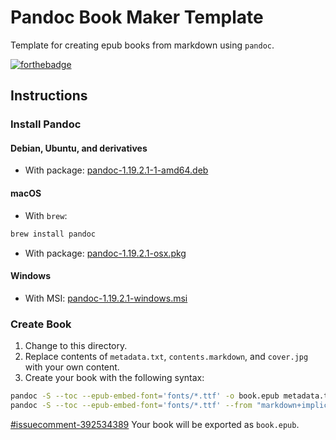 # Pandoc Book Maker Template
Template for creating epub books from markdown using `pandoc`.

[![forthebadge](http://forthebadge.com/images/badges/built-by-hipsters.svg)](http://forthebadge.com)

## Instructions

### Install Pandoc

#### Debian, Ubuntu, and derivatives
- With package: [pandoc-1.19.2.1-1-amd64.deb](https://github.com/jgm/pandoc/releases/download/1.19.2.1/pandoc-1.19.2.1-1-amd64.deb)

#### macOS
- With `brew`:
```bash
brew install pandoc
```
- With package: [pandoc-1.19.2.1-osx.pkg](https://github.com/jgm/pandoc/releases/download/1.19.2.1/pandoc-1.19.2.1-osx.pkg)

#### Windows
- With MSI: [pandoc-1.19.2.1-windows.msi](https://github.com/jgm/pandoc/releases/download/1.19.2.1/pandoc-1.19.2.1-windows.msi)

### Create Book
1. Change to this directory.
2. Replace contents of `metadata.txt`, `contents.markdown`, and `cover.jpg` with your own content.
3. Create your book with the following syntax:
```bash
pandoc -S --toc --epub-embed-font='fonts/*.ttf' -o book.epub metadata.txt contents.markdown
pandoc -S --toc --epub-embed-font='fonts/*.ttf' --from "markdown+implicit_figures" -o book.epub metadata.txt contents.markdown
```
[#issuecomment-392534389](https://github.com/jgm/pandoc/issues/4677#issuecomment-392534389)
Your book will be exported as `book.epub`.
